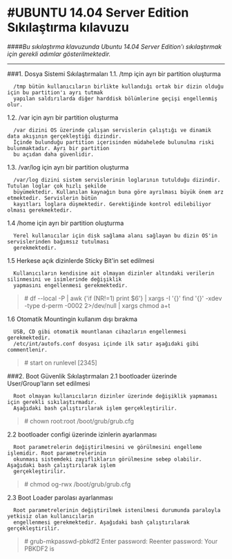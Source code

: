 #UBUNTU 14.04 Server Edition Sıkılaştırma kılavuzu
===================================================
####*Bu sıkılaştırma klavuzunda Ubuntu 14.04 Server Edition'ı sıkılaştırmak için gerekli adımlar gösterilmektedir.*
___________________________________________________________________________________________________________________

###1. Dosya Sistemi Sıkılaştırmaları
   1.1. /tmp için ayrı bir partition oluşturma
   
      /tmp bütün kullanıcıların birlikte kullandığı ortak bir dizin olduğu için bu partition'ı ayrı tutmak
      yapılan saldırılarda diğer harddisk bölümlerine geçişi engellenmiş olur.
   1.2. /var için ayrı bir partition oluşturma
   
      /var dizini OS üzerinde çalışan servislerin çalıştığı ve dinamik data akışının gerçekleştiği dizindir.
      İçinde bulunduğu partition içerisinden müdahelede bulunulma riski bulunmaktadır. Ayrı bir partition 
      bu açıdan daha güvenlidir.

   1.3. /var/log için ayrı bir partition oluşturma
   
      /var/log dizini sistem servislerinin loglarının tutulduğu dizindir. Tutulan loglar çok hızlı şekilde
      büyümektedir. Kullanılan kaynağın buna göre ayrılması büyük önem arz etmektedir. Servislerin bütün
      kayıtları loglara düşmektedir. Gerektiğinde kontrol edilebiliyor olması gerekmektedir.

   1.4 /home için ayrı bir partition oluşturma
   
      Yerel kullanıcılar için disk sağlama alanı sağlayan bu dizin OS'in servislerinden bağımsız tutulması
      gerekmektedir.
   
   1.5 Herkese açık dizinlerde Sticky Bit'in set edilmesi
   
      Kullanıcıların kendisine ait olmayan dizinler altındaki verilerin silinmesini ve isimlerinde değişiklik
      yapmasını engellenmesi gerekmektedir.
      
> \# df --local -P | awk {'if (NR!=1) print $6'} | xargs -I '{}' find '{}' -xdev -type d-perm -0002 2>/dev/null | xargs chmod a+t

   1.6 Otomatik Mountingin kullanım dışı bırakma
   
      USB, CD gibi otomatik mountlanan cihazların engellenmesi gerekmektedir.
      /etc/int/autofs.conf dosyası içinde ilk satır aşağıdaki gibi commentlenir.
   
> \# start on runlevel [2345]

###2. Boot Güvenlik Sıkılaştırmaları
   2.1 bootloader üzerinde User/Group'ların set edilmesi
   
      Root olmayan kullanıcıların dizinler üzerinde değişiklik yapmaması için gerekli sıkılaştırmadır.
      Aşağıdaki bash çalıştırılarak işlem gerçekleştirilir.

> \# chown root:root /boot/grub/grub.cfg
   
   2.2 bootloader configi üzerinde izinlerin ayarlanması
   
      Root parametrelerin değiştirilmesini ve görülmesini engelleme işlemidir. Root parametrelerinin
      okunması sistemdeki zayıflıkların görülmesine sebep olabilir. Aşağıdaki bash çalıştırılarak işlem
      gerçekleştirilir.

> \# chmod og-rwx /boot/grub/grub.cfg

   2.3 Boot Loader parolası ayarlanması
   
      Root parametrelerinin değiştirilmek istenilmesi durumunda paraloyla yetkisiz olan kullanıcıların
      engellenmesi gerekmektedir. Aşağıdaki bash çalıştırılarak gerçekleştirilir.

>  \# grub-mkpasswd-pbkdf2
>     Enter password: <password>
>     Reenter password: <password>
>     Your PBKDF2 is <encrypted-password>
